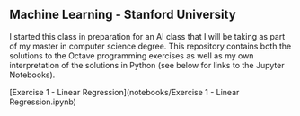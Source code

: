 ## Machine Learning - Stanford University

I started this class in preparation for an AI class that I will be taking as part of my master in computer science degree. This repository contains both the solutions to the Octave programming exercises as well as my own interpretation of the solutions in Python (see below for links to the Jupyter Notebooks).

[Exercise 1 - Linear Regression](notebooks/Exercise 1 - Linear Regression.ipynb)
